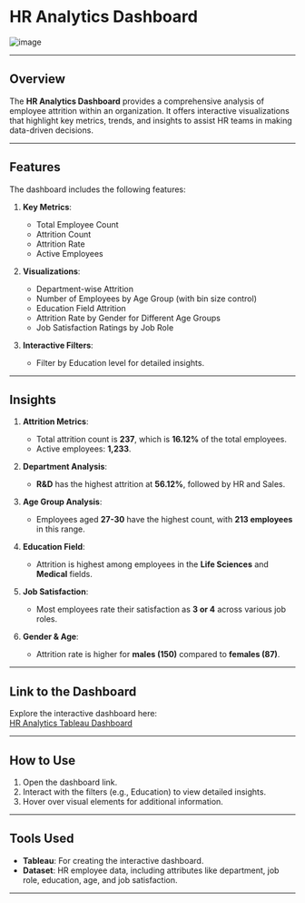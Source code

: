 # HR Analytics Dashboard

![image](https://github.com/user-attachments/assets/14da559d-6de1-4ce4-a280-ea1330e1619e)


---

## Overview
The **HR Analytics Dashboard** provides a comprehensive analysis of employee attrition within an organization. It offers interactive visualizations that highlight key metrics, trends, and insights to assist HR teams in making data-driven decisions.

---

## Features
The dashboard includes the following features:
1. **Key Metrics**:  
   - Total Employee Count  
   - Attrition Count  
   - Attrition Rate  
   - Active Employees  

2. **Visualizations**:  
   - Department-wise Attrition  
   - Number of Employees by Age Group (with bin size control)  
   - Education Field Attrition  
   - Attrition Rate by Gender for Different Age Groups  
   - Job Satisfaction Ratings by Job Role  

3. **Interactive Filters**:  
   - Filter by Education level for detailed insights.  

---

## Insights
1. **Attrition Metrics**:  
   - Total attrition count is **237**, which is **16.12%** of the total employees.  
   - Active employees: **1,233**.  

2. **Department Analysis**:  
   - **R&D** has the highest attrition at **56.12%**, followed by HR and Sales.  

3. **Age Group Analysis**:  
   - Employees aged **27-30** have the highest count, with **213 employees** in this range.  

4. **Education Field**:  
   - Attrition is highest among employees in the **Life Sciences** and **Medical** fields.  

5. **Job Satisfaction**:  
   - Most employees rate their satisfaction as **3 or 4** across various job roles.

6. **Gender & Age**:  
   - Attrition rate is higher for **males (150)** compared to **females (87)**.  

---

## Link to the Dashboard
Explore the interactive dashboard here:  
[HR Analytics Tableau Dashboard](https://public.tableau.com/app/profile/c.lakshman/viz/HRAnalyticsDashboard_17381755518140/HRAnalyticsDashboard?publish=yes)  


---

## How to Use
1. Open the dashboard link.  
2. Interact with the filters (e.g., Education) to view detailed insights.  
3. Hover over visual elements for additional information.  

---

## Tools Used
- **Tableau**: For creating the interactive dashboard.  
- **Dataset**: HR employee data, including attributes like department, job role, education, age, and job satisfaction.  

---

